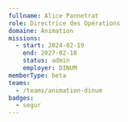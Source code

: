```yaml
---
fullname: Alice Pannetrat
role: Directrice des Opérations
domaine: Animation
missions:
  - start: 2024-02-19
    end: 2027-02-18
    status: admin
    employer: DINUM
memberType: beta
teams:
  - /teams/animation-dinum
badges:
  - segur
---
```

